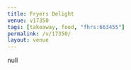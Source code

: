 ```yaml
---
title: Fryers Delight
venue: v17350
tags: [takeaway, food, "fhrs:663455"]
permalink: /v/17350/
layout: venue
---
```

null